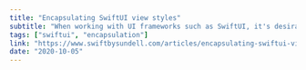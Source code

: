```yaml
---
title: "Encapsulating SwiftUI view styles"
subtitle: "When working with UI frameworks such as SwiftUI, it's desirable to separate the structure of our view components from the styles applied to them. In this post, John Sundell looks at several tools and techniques that we can use to do exactly that when creating custom SwiftUI views."
tags: ["swiftui", "encapsulation"]
link: "https://www.swiftbysundell.com/articles/encapsulating-swiftui-view-styles/"
date: "2020-10-05"
---
```

